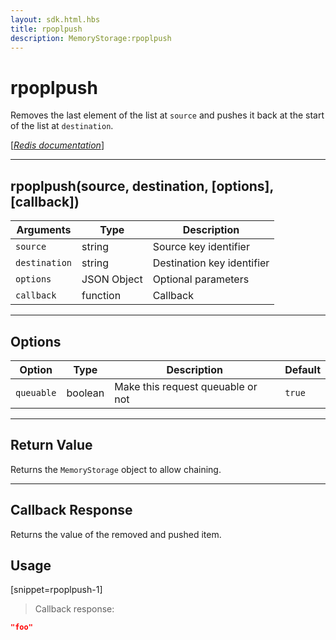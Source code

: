 ```yaml
---
layout: sdk.html.hbs
title: rpoplpush
description: MemoryStorage:rpoplpush
---
```

  

# rpoplpush
Removes the last element of the list at `source` and pushes it back at the start of the list at `destination`.

[[_Redis documentation_]](https://redis.io/commands/rpoplpush)

---

## rpoplpush(source, destination, [options], [callback])

| Arguments | Type | Description |
|---------------|---------|----------------------------------------|
| `source` | string | Source key identifier |
| `destination` | string | Destination key identifier |
| `options` | JSON Object | Optional parameters |
| `callback` | function | Callback |

---

## Options

| Option | Type | Description | Default |
|---------------|---------|----------------------------------------|---------|
| `queuable` | boolean | Make this request queuable or not  | ``true`` |
---

## Return Value

Returns the `MemoryStorage` object to allow chaining.

---

## Callback Response

Returns the value of the removed and pushed item.

## Usage

[snippet=rpoplpush-1]
> Callback response:

```json
"foo"
```